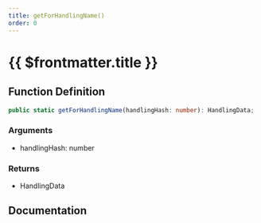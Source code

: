 ```yaml
---
title: getForHandlingName()
order: 0
---
```


# {{ $frontmatter.title }}

## Function Definition

```ts
public static getForHandlingName(handlingHash: number): HandlingData;
```

### Arguments

* handlingHash: number

### Returns

* HandlingData

## Documentation

<!--@include: ./parts/getForHandlingName.md-->
